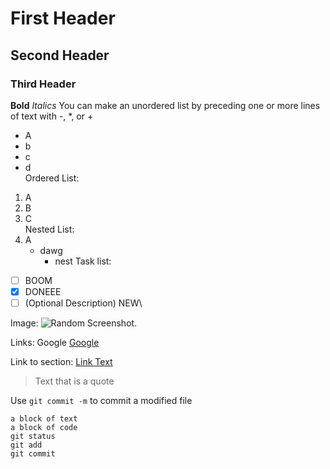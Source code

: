 # First Header
## Second Header
### Third Header
**Bold**
*Italics*
You can make an unordered list by preceding one or more lines of text with -, *, or +
- A
- b
- c
- d\
Ordered List:
1. A
2. B
3. C\
Nested List:
1. A
   - dawg
     - nest
Task list:
- [ ] BOOM
- [x] DONEEE
- [ ] \(Optional Description) NEW\

Image: 
![Random Screenshot.](https://myoctocat.com/assets/images/base-octocat.svg)

Links:
Google [Google](https://google.com)

Link to section: [Link Text](#first-header)

> Text that is a quote

Use `git commit -m` to commit a modified file

```
a block of text
a block of code
git status
git add
git commit
```

